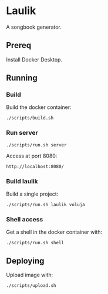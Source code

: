 # Laulik

A songbook generator.

## Prereq
Install Docker Desktop.

## Running
### Build
Build the docker container:

    ./scripts/build.sh

### Run server

    ./scripts/run.sh server

Access at port 8080:

    http://localhost:8080/

### Build laulik
Build a single project:

    ./scripts/run.sh laulik voluja

### Shell access
Get a shell in the docker container with:

    ./scripts/run.sh shell

## Deploying
Upload image with:

    ./scripts/upload.sh
